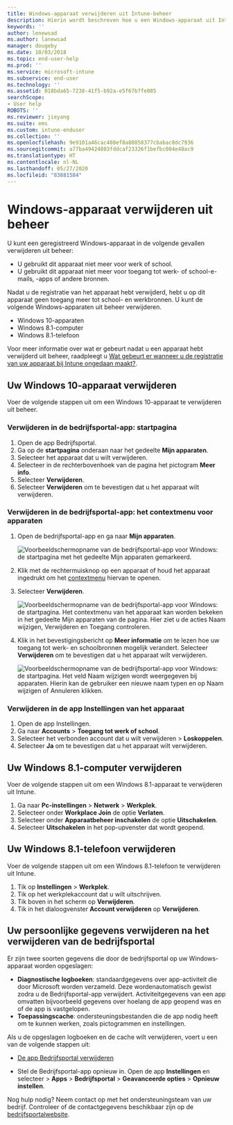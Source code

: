 ```yaml
---
title: Windows-apparaat verwijderen uit Intune-beheer
description: Hierin wordt beschreven hoe u een Windows-apparaat uit Intune-beheer kunt verwijderen
keywords: ''
author: lenewsad
ms.author: lanewsad
manager: dougeby
ms.date: 10/03/2018
ms.topic: end-user-help
ms.prod: ''
ms.service: microsoft-intune
ms.subservice: end-user
ms.technology: ''
ms.assetid: 018bda65-7238-41f5-b92a-e5f67b7fe085
searchScope:
- User help
ROBOTS: ''
ms.reviewer: jieyang
ms.suite: ems
ms.custom: intune-enduser
ms.collection: ''
ms.openlocfilehash: 9e9101a46cac488ef8a80858377cbabac8dc7936
ms.sourcegitcommit: a77ba49424803fddcaf23326f1befbc004e48ac9
ms.translationtype: HT
ms.contentlocale: nl-NL
ms.lasthandoff: 05/27/2020
ms.locfileid: "83881584"
---
```

# <a name="remove-your-windows-device-from-management"></a>Windows-apparaat verwijderen uit beheer

U kunt een geregistreerd Windows-apparaat in de volgende gevallen verwijderen uit beheer:  
* U gebruikt dit apparaat niet meer voor werk of school. 
* U gebruikt dit apparaat niet meer voor toegang tot werk- of school-e-mails, -apps of andere bronnen.

Nadat u de registratie van het apparaat hebt verwijderd, hebt u op dit apparaat geen toegang meer tot school- en werkbronnen. U kunt de volgende Windows-apparaten uit beheer verwijderen.  
* Windows 10-apparaten 
* Windows 8.1-computer
* Windows 8.1-telefoon
 
Voor meer informatie over wat er gebeurt nadat u een apparaat hebt verwijderd uit beheer, raadpleegt u [Wat gebeurt er wanneer u de registratie van uw apparaat bij Intune ongedaan maakt?](what-happens-if-you-unenroll-your-device-from-intune-windows.md).  

## <a name="remove-your-windows-10-device"></a>Uw Windows 10-apparaat verwijderen
Voer de volgende stappen uit om een Windows 10-apparaat te verwijderen uit beheer.

### <a name="remove-in-company-portal-app-home-page"></a>Verwijderen in de bedrijfsportal-app: **startpagina**  

1. Open de app Bedrijfsportal.
2. Ga op de **startpagina** onderaan naar het gedeelte **Mijn apparaten**.
3. Selecteer het apparaat dat u wilt verwijderen.
3. Selecteer in de rechterbovenhoek van de pagina het pictogram **Meer info**.
4. Selecteer **Verwijderen**. 
5. Selecteer **Verwijderen** om te bevestigen dat u het apparaat wilt verwijderen.  

### <a name="remove-in-company-portal-app-device-context-menu"></a>Verwijderen in de bedrijfsportal-app: het contextmenu voor apparaten  

1. Open de bedrijfsportal-app en ga naar **Mijn apparaten**.

    ![Voorbeeldschermopname van de bedrijfsportal-app voor Windows: de startpagina met het gedeelte Mijn apparaten gemarkeerd.](./media/1809_CheckAccess_Context_Select_Device.png)

2. Klik met de rechtermuisknop op een apparaat of houd het apparaat ingedrukt om het [contextmenu](https://docs.microsoft.com//windows/uwp/design/controls-and-patterns/menus) hiervan te openen.  

3. Selecteer **Verwijderen**.  

    ![Voorbeeldschermopname van de bedrijfsportal-app voor Windows: de startpagina. Het contextmenu van het apparaat kan worden bekeken in het gedeelte **Mijn apparaten** van de pagina. Hier ziet u de acties Naam wijzigen, Verwijderen en Toegang controleren.](./media/1809_DeviceContextMenu_Windows_CP.png)  

5. Klik in het bevestigingsbericht op **Meer informatie** om te lezen hoe uw toegang tot werk- en schoolbronnen mogelijk verandert. Selecteer **Verwijderen** om te bevestigen dat u het apparaat wilt verwijderen.   

     ![Voorbeeldschermopname van de bedrijfsportal-app voor Windows: de startpagina. Het veld Naam wijzigen wordt weergegeven bij apparaten. Hierin kan de gebruiker een nieuwe naam typen en op Naam wijzigen of Annuleren klikken.](./media/1808_RemoveDevice_Popup.png)  


### <a name="remove-in-device-settings-app"></a>Verwijderen in de app Instellingen van het apparaat
1. Open de app Instellingen. 
2. Ga naar **Accounts** > **Toegang tot werk of school**.
3. Selecteer het verbonden account dat u wilt verwijderen > **Loskoppelen**.
4. Selecteer **Ja** om te bevestigen dat u het apparaat wilt verwijderen.

## <a name="remove-your-windows-81-computer"></a>Uw Windows 8.1-computer verwijderen
Voer de volgende stappen uit om een Windows 8.1-apparaat te verwijderen uit Intune.

1. Ga naar **Pc-instellingen** > **Netwerk** > **Werkplek**.
2. Selecteer onder **Workplace Join** de optie **Verlaten**.
3. Selecteer onder **Apparaatbeheer inschakelen** de optie **Uitschakelen**.
4. Selecteer **Uitschakelen** in het pop-upvenster dat wordt geopend.

## <a name="remove-your-windows-81-phone"></a>Uw Windows 8.1-telefoon verwijderen
Voer de volgende stappen uit om een Windows 8.1-telefoon te verwijderen uit Intune.

1. Tik op **Instellingen** > **Werkplek**.
2. Tik op het werkplekaccount dat u wilt uitschrijven.
3. Tik boven in het scherm op **Verwijderen**.
4. Tik in het dialoogvenster **Account verwijderen** op **Verwijderen**.  
## <a name="removing-your-personal-information-after-removing-the-company-portal"></a>Uw persoonlijke gegevens verwijderen na het verwijderen van de bedrijfsportal  

Er zijn twee soorten gegevens die door de bedrijfsportal op uw Windows-apparaat worden opgeslagen:

- **Diagnostische logboeken**: standaardgegevens over app-activiteit die door Microsoft worden verzameld. Deze wordenautomatisch gewist zodra u de Bedrijfsportal-app verwijdert. Activiteitgegevens van een app omvatten bijvoorbeeld gegevens over hoelang de app geopend was en of de app is vastgelopen.
- **Toepassingscache**: ondersteuningsbestanden die de app nodig heeft om te kunnen werken, zoals pictogrammen en instellingen.

Als u de opgeslagen logboeken en de cache wilt verwijderen, voert u een van de volgende stappen uit:

* [De app Bedrijfsportal verwijderen](https://support.microsoft.com/help/4028003/windows-10-uninstall-apps-and-programs) 

* Stel de Bedrijfsportal-app opnieuw in. Open de app **Instellingen** en selecteer > **Apps** > **Bedrijfsportal** > **Geavanceerde opties** > **Opnieuw instellen**. 

Nog hulp nodig? Neem contact op met het ondersteuningsteam van uw bedrijf. Controleer of de contactgegevens beschikbaar zijn op de [bedrijfsportalwebsite](https://go.microsoft.com/fwlink/?linkid=2010980).
